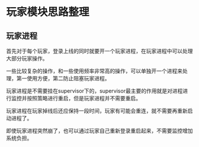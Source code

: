 玩家模块思路整理
===

玩家进程
---

首先对于每个玩家，登录上线的同时就要开一个玩家进程，在玩家进程中可以处理大部分玩家操作。

一些比较复杂的操作，和一些使用频率非常高的操作，可以单独开一个进程来处理，第一使用方便，第二防止阻塞玩家进程。

玩家进程是不需要挂在supervisor下的，supervisor最主要的作用就是对进程进行监控并按照策略进行重启，但是玩家进程并不需要重启。

玩家进程在玩家掉线后还应保持一段时间，玩家有可能会重连，就不需要再重新启动进程了。

即使玩家进程突然崩了，也可以通过玩家自己重新登录重启起来，不需要监控增加系统负担。